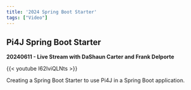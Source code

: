 ```yaml
---
title: '2024 Spring Boot Starter'
tags: ["Video"]
---
```


## Pi4J Spring Boot Starter

**20240611 - Live Stream with DaShaun Carter and Frank Delporte**

{{< youtube I62IviQLNts >}}

Creating a Spring Boot Starter to use Pi4J in a Spring Boot application.
